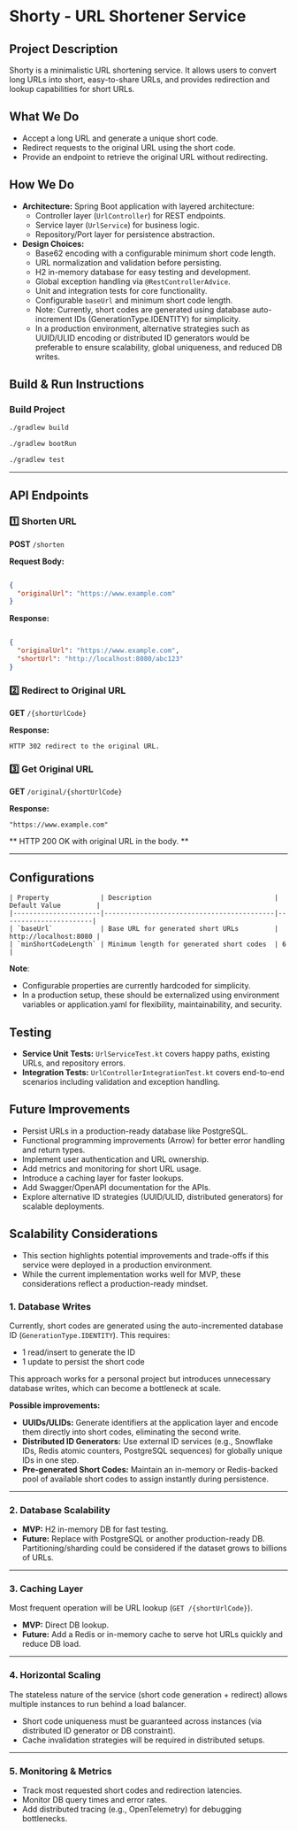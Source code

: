 # Shorty - URL Shortener Service

## Project Description
Shorty is a minimalistic URL shortening service. It allows users to convert long URLs into short, easy-to-share URLs, and provides redirection and lookup capabilities for short URLs.

## What We Do
- Accept a long URL and generate a unique short code.
- Redirect requests to the original URL using the short code.
- Provide an endpoint to retrieve the original URL without redirecting.

## How We Do
- **Architecture:** Spring Boot application with layered architecture:
  - Controller layer (`UrlController`) for REST endpoints.
  - Service layer (`UrlService`) for business logic.
  - Repository/Port layer for persistence abstraction.
- **Design Choices:**
  - Base62 encoding with a configurable minimum short code length.
  - URL normalization and validation before persisting.
  - H2 in-memory database for easy testing and development.
  - Global exception handling via `@RestControllerAdvice`.
  - Unit and integration tests for core functionality.
  - Configurable `baseUrl` and minimum short code length.
  - Note: Currently, short codes are generated using database auto-increment IDs (GenerationType.IDENTITY) for simplicity.
  - In a production environment, alternative strategies such as UUID/ULID encoding or distributed ID generators would be preferable to ensure scalability, global uniqueness, and reduced DB writes.

## Build & Run Instructions

### Build Project
```bash
./gradlew build

./gradlew bootRun

./gradlew test
```

---

## API Endpoints

### 1️⃣ Shorten URL
**POST** `/shorten`

**Request Body:**
```json

{
  "originalUrl": "https://www.example.com"
}
```
**Response:**

```json

{
  "originalUrl": "https://www.example.com",
  "shortUrl": "http://localhost:8080/abc123"
}
```

### 2️⃣ Redirect to Original URL
**GET**  `/{shortUrlCode}`

**Response:**
```
HTTP 302 redirect to the original URL.
```

### 3️⃣ Get Original URL
**GET**  `/original/{shortUrlCode}`

**Response:**
```
"https://www.example.com"
```


** HTTP 200 OK with original URL in the body. **

---

## Configurations

```
| Property             | Description                               | Default Value         |
|----------------------|-------------------------------------------|-----------------------|
| `baseUrl`            | Base URL for generated short URLs         | http://localhost:8080 |
| `minShortCodeLength` | Minimum length for generated short codes  | 6                     |

```
**Note**: 
- Configurable properties are currently hardcoded for simplicity.
- In a production setup, these should be externalized using environment variables or application.yaml for flexibility, maintainability, and security.

## Testing

- **Service Unit Tests:** `UrlServiceTest.kt` covers happy paths, existing URLs, and repository errors.
- **Integration Tests:** `UrlControllerIntegrationTest.kt` covers end-to-end scenarios including validation and exception handling.


## Future Improvements 

- Persist URLs in a production-ready database like PostgreSQL.
- Functional programming improvements (Arrow) for better error handling and return types.
- Implement user authentication and URL ownership.
- Add metrics and monitoring for short URL usage.
- Introduce a caching layer for faster lookups.
- Add Swagger/OpenAPI documentation for the APIs.
- Explore alternative ID strategies (UUID/ULID, distributed generators) for scalable deployments.

## Scalability Considerations

- This section highlights potential improvements and trade-offs if this service were deployed in a production environment.
- While the current implementation works well for MVP, these considerations reflect a production-ready mindset.

### 1. Database Writes
Currently, short codes are generated using the auto-incremented database ID (`GenerationType.IDENTITY`). This requires:
- 1 read/insert to generate the ID
- 1 update to persist the short code  

This approach works for a personal project but introduces unnecessary database writes, which can become a bottleneck at scale.  

**Possible improvements:**
- **UUIDs/ULIDs:** Generate identifiers at the application layer and encode them directly into short codes, eliminating the second write.
- **Distributed ID Generators:** Use external ID services (e.g., Snowflake IDs, Redis atomic counters, PostgreSQL sequences) for globally unique IDs in one step.
- **Pre-generated Short Codes:** Maintain an in-memory or Redis-backed pool of available short codes to assign instantly during persistence.

---

### 2. Database Scalability
- **MVP:** H2 in-memory DB for fast testing.  
- **Future:** Replace with PostgreSQL or another production-ready DB. Partitioning/sharding could be considered if the dataset grows to billions of URLs.  

---

### 3. Caching Layer
Most frequent operation will be URL lookup (`GET /{shortUrlCode}`).  
- **MVP:** Direct DB lookup.  
- **Future:** Add a Redis or in-memory cache to serve hot URLs quickly and reduce DB load.

---

### 4. Horizontal Scaling
The stateless nature of the service (short code generation + redirect) allows multiple instances to run behind a load balancer.  
- Short code uniqueness must be guaranteed across instances (via distributed ID generator or DB constraint).  
- Cache invalidation strategies will be required in distributed setups.

---

### 5. Monitoring & Metrics
- Track most requested short codes and redirection latencies.  
- Monitor DB query times and error rates.  
- Add distributed tracing (e.g., OpenTelemetry) for debugging bottlenecks.
